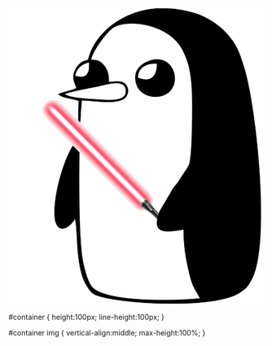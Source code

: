 </footer>
<footer>
</body>
<div id="container">
    <img src="https://github.com/vld4pub/sithpeng/blob/master/sith.peng.jpg">
</div>

#container {
    height:100px;
    line-height:100px;
}

#container img {
    vertical-align:middle;
    max-height:100%;
}
<body>
